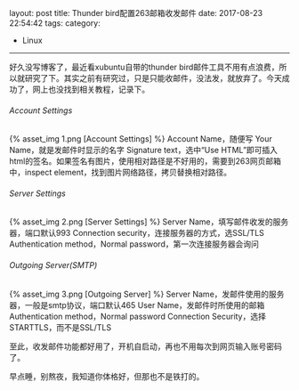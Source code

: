 layout: post
title: Thunder bird配置263邮箱收发邮件
date: 2017-08-23 22:54:42
tags:
category:
- Linux
---
好久没写博客了，最近看xubuntu自带的thunder bird邮件工具不用有点浪费，所以就研究了下。其实之前有研究过，只是只能收邮件，没法发，就放弃了。今天成功了，网上也没找到相关教程，记录下。

###### Account Settings
{% asset_img 1.png [Account Settings] %}
Account Name，随便写
Your Name，就是发邮件时显示的名字
Signature text，选中“Use HTML”即可插入html的签名。如果签名有图片，使用相对路径是不好用的，需要到263网页邮箱中，inspect element，找到图片网络路径，拷贝替换相对路径。

###### Server Settings
{% asset_img 2.png [Server Settings] %}
Server Name，填写邮件收发的服务器，端口默认993
Connection security，连接服务器的方式，选SSL/TLS
Authentication method，Normal password，第一次连接服务器会询问

###### Outgoing Server(SMTP)
{% asset_img 3.png [Outgoing Server] %}
Server Name，发邮件使用的服务器，一般是smtp协议，端口默认465
User Name，发邮件时所使用的邮箱
Authentication method，Normal password
Connection Security，选择STARTTLS，而不是SSL/TLS

至此，收发邮件功能都好用了，开机自启动，再也不用每次到网页输入账号密码了。

早点睡，别熬夜，我知道你体格好，但那也不是铁打的。
